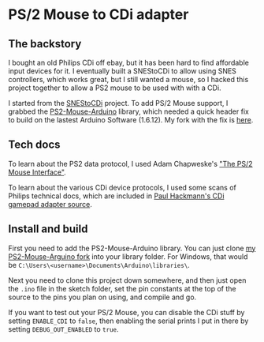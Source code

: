 # PS/2 Mouse to CDi adapter

## The backstory

I bought an old Philips CDi off ebay, but it has been hard to find affordable input devices for it. I eventually built a SNEStoCDi to allow using SNES controllers, which works great, but I still wanted a mouse, so I hacked this project together to allow a PS2 mouse to be used with with a CDi.

I started from the [SNEStoCDi](https://github.com/anarterb/SNEStoCDi) project. To add PS/2 Mouse support, I grabbed the [PS2-Mouse-Arduino](https://github.com/kristopher/PS2-Mouse-Arduino) library, which needed a quick header fix to build on the lastest Arduino Software (1.6.12). My fork with the fix is [here](https://github.com/danbrakeley/PS2-Mouse-Arduino).

## Tech docs

To learn about the PS2 data protocol, I used Adam Chapweske's ["The PS/2 Mouse Interface"](http://www.computer-engineering.org/ps2mouse/).

To learn about the various CDi device protocols, I used some scans of Philips technical docs, which are included in [Paul Hackmann's CDi gamepad adapter source](https://web.archive.org/web/20121220052742/http://www.alpinecom.net/phackmann/cdiadapter/CDiGamepadAdapter.zip). 

## Install and build

First you need to add the PS2-Mouse-Arduino library. You can just clone [my PS2-Mouse-Arguino fork](https://github.com/danbrakeley/PS2-Mouse-Arduino) into your library folder. For Windows, that would be `C:\Users\<username>\Documents\Arduino\libraries\`.

Next you need to clone this project down somewhere, and then just open the `.ino` file in the sketch folder, set the pin constants at the top of the source to the pins you plan on using, and compile and go.

If you want to test out your PS/2 Mouse, you can disable the CDi stuff by setting `ENABLE_CDI` to `false`, then enabling the serial prints I put in there by setting `DEBUG_OUT_ENABLED` to `true`.

